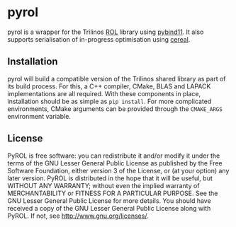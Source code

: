 pyrol
=====

pyrol is a wrapper for the Trilinos
[ROL](https://trilinos.github.io/rol) library using
[pybind11](https://github.com/pybind/pybind11). It also supports
serialisation of in-progress optimisation using [cereal](https://github.com/USCiLab/cereal).

Installation
------------

pyrol will build a compatible version of the Trilinos shared library
as part of its build process. For this, a C++ compiler, CMake, BLAS
and LAPACK implementations are all required. With these components in
place, installation should be as simple as `pip install`. For more
complicated environments, CMake arguments can be provided through the
`CMAKE_ARGS` environment variable.

License
-------

PyROL is free software: you can redistribute it and/or modify it under
the terms of the GNU Lesser General Public License as published by the
Free Software Foundation, either version 3 of the License, or (at your
option) any later version.  PyROL is distributed in the hope that it
will be useful, but WITHOUT ANY WARRANTY; without even the implied
warranty of MERCHANTABILITY or FITNESS FOR A PARTICULAR PURPOSE. See
the GNU Lesser General Public License for more details.  You should
have received a copy of the GNU Lesser General Public License along
with PyROL. If not, see <http://www.gnu.org/licenses/>.
